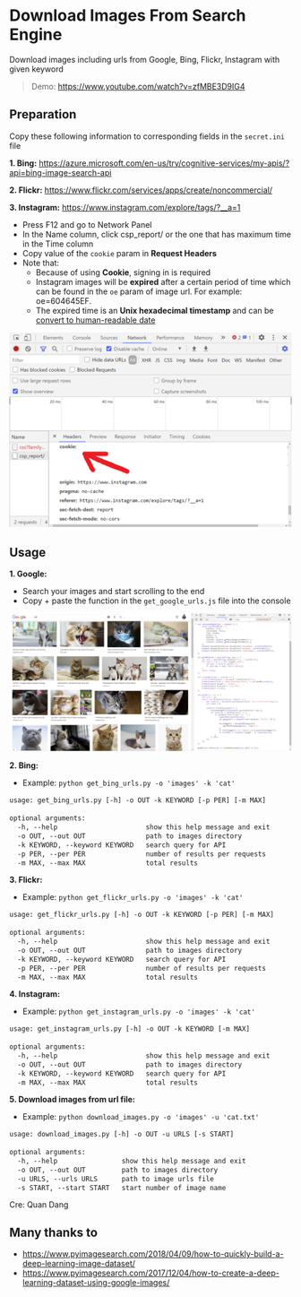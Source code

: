 
# Download Images From Search Engine


Download images including urls from Google, Bing, Flickr, Instagram with given keyword

> Demo: https://www.youtube.com/watch?v=zfMBE3D9IG4

## Preparation

Copy these following information to corresponding fields in the `secret.ini` file

**1. Bing:** https://azure.microsoft.com/en-us/try/cognitive-services/my-apis/?api=bing-image-search-api



**2. Flickr:** https://www.flickr.com/services/apps/create/noncommercial/



**3. Instagram:** https://www.instagram.com/explore/tags/?__a=1

-   Press F12 and go to Network Panel
-   In the Name column, click csp_report/ or the one that has maximum time in the Time column
-   Copy value of the `cookie` param in **Request Headers**
-   Note that:
    - Because of using **Cookie**, signing in is required
    - Instagram images will be **expired** after a certain period of time which can be found in the `oe` param of image url. For example: oe=604645EF.
    - The expired time is an **Unix hexadecimal timestamp** and can be [convert to human-readable date](https://www.epochconverter.com/hex)
    
![](https://raw.githubusercontent.com/18520339/image-search-downloader/main/images/instagram.png)

## Usage

**1. Google:**

-   Search your images and start scrolling to the end
-   Copy + paste the function in the `get_google_urls.js` file into the console

![](https://raw.githubusercontent.com/18520339/image-search-downloader/main/images/google.png)

**2. Bing:**

-   Example: `python get_bing_urls.py -o 'images' -k 'cat'`

```
usage: get_bing_urls.py [-h] -o OUT -k KEYWORD [-p PER] [-m MAX]

optional arguments:
  -h, --help                      show this help message and exit
  -o OUT, --out OUT               path to images directory
  -k KEYWORD, --keyword KEYWORD   search query for API
  -p PER, --per PER               number of results per requests
  -m MAX, --max MAX               total results
```

**3. Flickr:**

-   Example: `python get_flickr_urls.py -o 'images' -k 'cat'`

```
usage: get_flickr_urls.py [-h] -o OUT -k KEYWORD [-p PER] [-m MAX]

optional arguments:
  -h, --help                      show this help message and exit
  -o OUT, --out OUT               path to images directory
  -k KEYWORD, --keyword KEYWORD   search query for API
  -p PER, --per PER               number of results per requests
  -m MAX, --max MAX               total results
```

**4. Instagram:**

-   Example: `python get_instagram_urls.py -o 'images' -k 'cat'`

```
usage: get_instagram_urls.py [-h] -o OUT -k KEYWORD [-m MAX]

optional arguments:
  -h, --help                      show this help message and exit
  -o OUT, --out OUT               path to images directory
  -k KEYWORD, --keyword KEYWORD   search query for API
  -m MAX, --max MAX               total results
```

**5. Download images from url file:**

-   Example: `python download_images.py -o 'images' -u 'cat.txt'`

```
usage: download_images.py [-h] -o OUT -u URLS [-s START]

optional arguments:
  -h, --help                show this help message and exit
  -o OUT, --out OUT         path to images directory
  -u URLS, --urls URLS      path to image urls file
  -s START, --start START   start number of image name
```

Cre: Quan Dang
## Many thanks to

-   https://www.pyimagesearch.com/2018/04/09/how-to-quickly-build-a-deep-learning-image-dataset/
-   https://www.pyimagesearch.com/2017/12/04/how-to-create-a-deep-learning-dataset-using-google-images/
